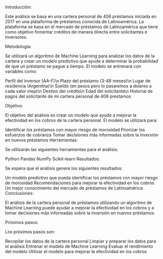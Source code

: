 Introducción:

Este análisis se basa en una cartera personal de 406 préstamos iniciada en 2017 en una plataforma de préstamos conocida de Latinoamérica. La plataforma se basa en el mercado de préstamos de Latinoamérica que tiene como objetivo fomentar créditos de manera directa entre solicitantes e inversores.

Metodología:

Se utilizará un algoritmo de Machine Learning para analizar los datos de la cartera y crear un modelo predictivo que ayude a determinar la probabilidad de que un préstamo se pague a tiempo. El modelo se entrenará con variables como:

Perfil del inversor (AA-F)\n
Plazo del préstamo (3-48 meses)\n
Lugar de residencia (Argenitna)\n
Sueldo (en pesos pero lo pasaremos a dolares a cada valor mep)\n
Destino del crédito\n
Edad del solicitante\n
Historial de pagos del solicitante de mi cartera personal de 406 prestamos


Objetivo:

El objetivo del análisis es crear un modelo que ayude a mejorar la efectividad en los cobros de la cartera personal. El modelo se utilizará para:

Identificar los préstamos con mayor riesgo de morosidad
Priorizar los esfuerzos de cobranza
Tomar decisiones más informadas sobre la inversión en nuevos préstamos
Herramientas:

Se utilizarán las siguientes herramientas para el análisis:

Python
Pandas
NumPy
Scikit-learn
Resultados:

Se espera que el análisis genere los siguientes resultados:

Un modelo predictivo que pueda identificar los préstamos con mayor riesgo de morosidad
Recomendaciones para mejorar la efectividad en los cobros
Un mejor conocimiento del mercado de préstamos de Latinoamérica
Conclusiones:

El análisis de la cartera personal de préstamos utilizando un algoritmo de Machine Learning puede ayudar a mejorar la efectividad en los cobros y a tomar decisiones más informadas sobre la inversión en nuevos préstamos.

Próximos pasos:

Los próximos pasos son:

Recopilar los datos de la cartera personal
Limpiar y preparar los datos para el análisis
Entrenar el modelo de Machine Learning
Evaluar el rendimiento del modelo
Utilizar el modelo para mejorar la efectividad en los cobros



